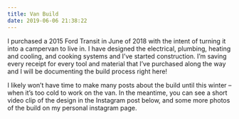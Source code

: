 ```yaml
---
title: Van Build
date: 2019-06-06 21:38:22
---
```


I purchased a 2015 Ford Transit in June of 2018 with the intent of turning it into a campervan to live in. I have designed the electrical, plumbing, heating and cooling, and cooking systems and I’ve started construction. I’m saving every receipt for every tool and material that I’ve purchased along the way and I will be documenting the build process right here!

I likely won’t have time to make many posts about the build until this winter – when it’s too cold to work on the van. In the meantime, you can see a short video clip of the design in the Instagram post below, and some more photos of the build on my personal instagram page.
